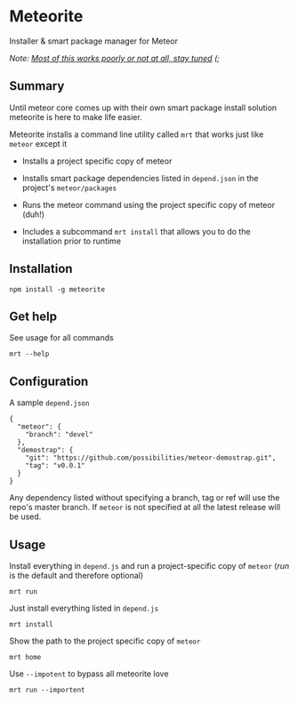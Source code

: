 # Meteorite

Installer & smart package manager for Meteor

*Note: [Most of this works poorly or not at all, stay tuned](http://tom.preston-werner.com/2010/08/23/readme-driven-development.html) (;*

## Summary

Until meteor core comes up with their own smart package install solution meteorite is here to make life easier.

Meteorite installs a command line utility called `mrt` that works just like `meteor` except it

  * Installs a project specific copy of meteor

  * Installs smart package dependencies listed in `depend.json` in the project's `meteor/packages`

  * Runs the meteor command using the project specific copy of meteor (duh!)

  * Includes a subcommand `mrt install` that allows you to do the installation prior to runtime

## Installation

    npm install -g meteorite

## Get help

See usage for all commands

    mrt --help

## Configuration

A sample `depend.json`

    {
      "meteor": {
        "branch": "devel"
      },
      "demostrap": {
        "git": "https://github.com/possibilities/meteor-demostrap.git",
        "tag": "v0.0.1"
      }
    }

Any dependency listed without specifying a branch, tag or ref will use the repo's master branch. If `meteor` is not specified at all the latest release will be used.

## Usage

Install everything in `depend.js` and run a project-specific copy of `meteor` (*run* is the default and therefore optional)

    mrt run
    
Just install everything listed in `depend.js`

    mrt install

Show the path to the project specific copy of `meteor`

    mrt home

Use `--impotent` to bypass all meteorite love

    mrt run --importent
